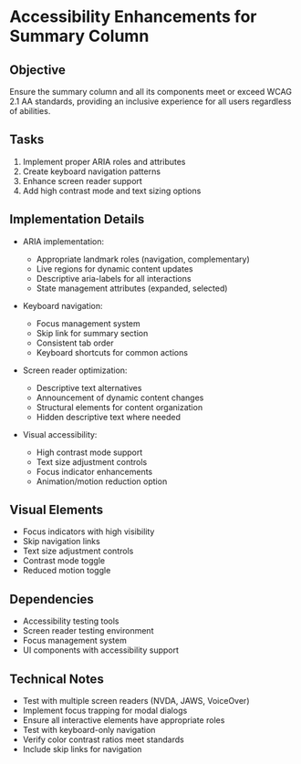 # Accessibility Enhancements for Summary Column

## Objective
Ensure the summary column and all its components meet or exceed WCAG 2.1 AA standards, providing an inclusive experience for all users regardless of abilities.

## Tasks
1. Implement proper ARIA roles and attributes
2. Create keyboard navigation patterns
3. Enhance screen reader support
4. Add high contrast mode and text sizing options

## Implementation Details
- ARIA implementation:
  - Appropriate landmark roles (navigation, complementary)
  - Live regions for dynamic content updates
  - Descriptive aria-labels for all interactions
  - State management attributes (expanded, selected)
  
- Keyboard navigation:
  - Focus management system
  - Skip link for summary section
  - Consistent tab order
  - Keyboard shortcuts for common actions
  
- Screen reader optimization:
  - Descriptive text alternatives
  - Announcement of dynamic content changes
  - Structural elements for content organization
  - Hidden descriptive text where needed
  
- Visual accessibility:
  - High contrast mode support
  - Text size adjustment controls
  - Focus indicator enhancements
  - Animation/motion reduction option

## Visual Elements
- Focus indicators with high visibility
- Skip navigation links
- Text size adjustment controls
- Contrast mode toggle
- Reduced motion toggle

## Dependencies
- Accessibility testing tools
- Screen reader testing environment
- Focus management system
- UI components with accessibility support

## Technical Notes
- Test with multiple screen readers (NVDA, JAWS, VoiceOver)
- Implement focus trapping for modal dialogs
- Ensure all interactive elements have appropriate roles
- Test with keyboard-only navigation
- Verify color contrast ratios meet standards
- Include skip links for navigation